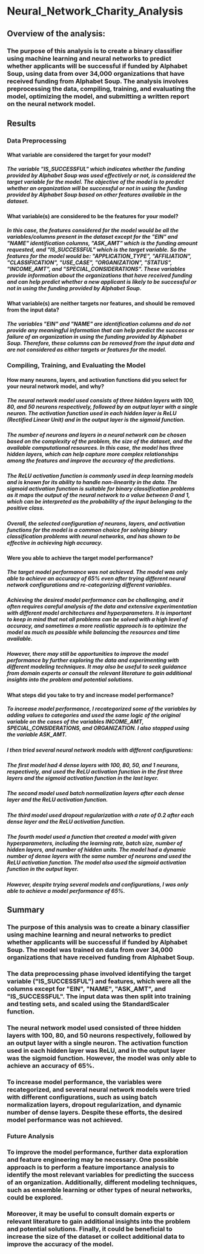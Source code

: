 # Neural_Network_Charity_Analysis

## Overview of the analysis:

### The purpose of this analysis is to create a binary classifier using machine learning and neural networks to predict whether applicants will be successful if funded by Alphabet Soup, using data from over 34,000 organizations that have received funding from Alphabet Soup. The analysis involves preprocessing the data, compiling, training, and evaluating the model, optimizing the model, and submitting a written report on the neural network model.

## Results

### Data Preprocessing

#### What variable are considered the target for your model?

##### The variable "IS_SUCCESSFUL" which indicates whether the funding provided by Alphabet Soup was used effectively or not, is considered the target variable for the model. The objective of the model is to predict whether an organization will be successful or not in using the funding provided by Alphabet Soup based on other features available in the dataset.

#### What variable(s) are considered to be the features for your model?

##### In this case, the features considered for the model would be all the variables/columns present in the dataset except for the "EIN" and "NAME" identification columns, "ASK_AMT" which is the funding amount requested, and "IS_SUCCESSFUL" which is the target variable. So the features for the model would be: "APPLICATION_TYPE", "AFFILIATION", "CLASSIFICATION", "USE_CASE", "ORGANIZATION", "STATUS", "INCOME_AMT", and "SPECIAL_CONSIDERATIONS". These variables provide information about the organizations that have received funding and can help predict whether a new applicant is likely to be successful or not in using the funding provided by Alphabet Soup.

#### What variable(s) are neither targets nor features, and should be removed from the input data?

##### The variables "EIN" and "NAME" are identification columns and do not provide any meaningful information that can help predict the success or failure of an organization in using the funding provided by Alphabet Soup. Therefore, these columns can be removed from the input data and are not considered as either targets or features for the model.

### Compiling, Training, and Evaluating the Model

#### How many neurons, layers, and activation functions did you select for your neural network model, and why?

##### The neural network model used consists of three hidden layers with 100, 80, and 50 neurons respectively, followed by an output layer with a single neuron. The activation function used in each hidden layer is ReLU (Rectified Linear Unit) and in the output layer is the sigmoid function.
##### The number of neurons and layers in a neural network can be chosen based on the complexity of the problem, the size of the dataset, and the available computational resources. In this case, the model has three hidden layers, which can help capture more complex relationships among the features and improve the accuracy of the predictions.
##### The ReLU activation function is commonly used in deep learning models and is known for its ability to handle non-linearity in the data. The sigmoid activation function is suitable for binary classification problems as it maps the output of the neural network to a value between 0 and 1, which can be interpreted as the probability of the input belonging to the positive class.
##### Overall, the selected configuration of neurons, layers, and activation functions for the model is a common choice for solving binary classification problems with neural networks, and has shown to be effective in achieving high accuracy.

#### Were you able to achieve the target model performance?

##### The target model performance was not achieved. The model was only able to achieve an accuracy of 65% even after trying different neural network configurations and re-categorizing different variables.
##### Achieving the desired model performance can be challenging, and it often requires careful analysis of the data and extensive experimentation with different model architectures and hyperparameters. It is important to keep in mind that not all problems can be solved with a high level of accuracy, and sometimes a more realistic approach is to optimize the model as much as possible while balancing the resources and time available.
##### However, there may still be opportunities to improve the model performance by further exploring the data and experimenting with different modeling techniques. It may also be useful to seek guidance from domain experts or consult the relevant literature to gain additional insights into the problem and potential solutions.

#### What steps did you take to try and increase model performance?

##### To increase model performance, I recategorized some of the variables by adding values to categories and used the same logic of the original variable on the cases of the variables INCOME_AMT, SPECIAL_CONSIDERATIONS, and ORGANIZATION. I also stopped using the variable ASK_AMT.
##### I then tried several neural network models with different configurations:
##### The first model had 4 dense layers with 100, 80, 50, and 1 neurons, respectively, and used the ReLU activation function in the first three layers and the sigmoid activation function in the last layer.
##### The second model used batch normalization layers after each dense layer and the ReLU activation function.
##### The third model used dropout regularization with a rate of 0.2 after each dense layer and the ReLU activation function.
##### The fourth model used a function that created a model with given hyperparameters, including the learning rate, batch size, number of hidden layers, and number of hidden units. The model had a dynamic number of dense layers with the same number of neurons and used the ReLU activation function. The model also used the sigmoid activation function in the output layer.
##### However, despite trying several models and configurations, I was only able to achieve a model performance of 65%.

## Summary

### The purpose of this analysis was to create a binary classifier using machine learning and neural networks to predict whether applicants will be successful if funded by Alphabet Soup. The model was trained on data from over 34,000 organizations that have received funding from Alphabet Soup.
### The data preprocessing phase involved identifying the target variable ("IS_SUCCESSFUL") and features, which were all the columns except for "EIN", "NAME", "ASK_AMT", and "IS_SUCCESSFUL". The input data was then split into training and testing sets, and scaled using the StandardScaler function.
### The neural network model used consisted of three hidden layers with 100, 80, and 50 neurons respectively, followed by an output layer with a single neuron. The activation function used in each hidden layer was ReLU, and in the output layer was the sigmoid function. However, the model was only able to achieve an accuracy of 65%.
### To increase model performance, the variables were recategorized, and several neural network models were tried with different configurations, such as using batch normalization layers, dropout regularization, and dynamic number of dense layers. Despite these efforts, the desired model performance was not achieved.

### Future Analysis

### To improve the model performance, further data exploration and feature engineering may be necessary. One possible approach is to perform a feature importance analysis to identify the most relevant variables for predicting the success of an organization. Additionally, different modeling techniques, such as ensemble learning or other types of neural networks, could be explored.
### Moreover, it may be useful to consult domain experts or relevant literature to gain additional insights into the problem and potential solutions. Finally, it could be beneficial to increase the size of the dataset or collect additional data to improve the accuracy of the model.
